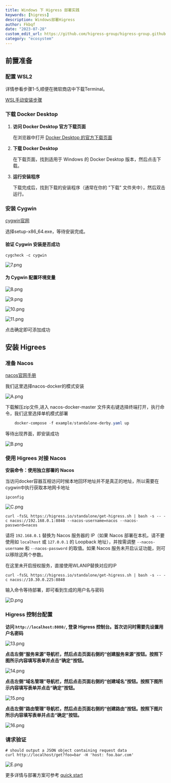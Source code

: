 ```yaml
---
title: Windows 下 Higress 部署实践
keywords: [higress]
description: Windows部署Higress
author: Fkbqf
date: "2023-07-28"
custom_edit_url: https://github.com/higress-group/higress-group.github.io/blob/main/i18n/zh-cn/docusaurus-plugin-content-blog/DeployOnWindows.md
category: "ecosystem"
---
```

## 前置准备

###  配置 WSL2
详情参看步骤1-5,顺便在微软商店中下载Terminal。

[WSL手动安装步骤](https://learn.microsoft.com/zh-cn/windows/wsl/install-manual)

### 下载 Docker Desktop

1. **访问 Docker Desktop 官方下载页面**

   在浏览器中打开 [Docker Desktop 的官方下载页面](https://www.docker.com/products/docker-desktop)

2. **下载 Docker Desktop**

   在下载页面，找到适用于 Windows 的 Docker Desktop 版本，然后点击下载。

3. **运行安装程序**

   下载完成后，找到下载的安装程序（通常在你的 "下载" 文件夹中），然后双击运行。



### 安装 Cygwin

[cygwin官网](http://www.cygwin.com/)


选择setup-x86_64.exe，等待安装完成。


#### 验证 Cygwin 安装是否成功
```shell
cygcheck -c cygwin
```

![7.png](/img/blog/windows/pic/7.png)

#### 为 Cygwin 配置环境变量

![8.png](/img/blog/windows/pic/8.png)


![9.png](/img/blog/windows/pic/9.png)


![10.png](/img/blog/windows/pic/10.png)


![11.png](/img/blog/windows/pic/11.png)


点击确定即可添加成功


## 安装 Higrees

### 准备 Nacos 
[nacos官网手册](https://nacos.io/zh-cn/docs/v2/quickstart/quick-start-docker.html)

我们这里选择nacos-docker的模式安装

![A.png](/img/blog/windows/pic/A.png)

下载解压zip文件,进入 nacos-docker-master 文件夹右键选择终端打开，执行命令，我们这里选择单机模式部署

```powershell
    docker-compose -f example/standalone-derby.yaml up
```

等待出现界面，即安装成功

![B.png](/img/blog/windows/pic/B.png)

### 使用 Higrees 对接 Nacos
**安装命令：使用独立部署的 Nacos**

当访问docker容器互相访问时候本地回环地址并不是真正的地址，所以需要在cygwin中执行获取本地网卡地址

```shell
ipconfig
```

![C.png](/img/blog/windows/pic/C.png)


```
curl -fsSL https://higress.io/standalone/get-higress.sh | bash -s -- -c nacos://192.168.0.1:8848 --nacos-username=nacos --nacos-password=nacos
```

请将 `192.168.0.1` 替换为 Nacos 服务器的 IP（如果 Nacos 部署在本机，请不要使用如 `localhost` 或 `127.0.0.1` 的 Loopback 地址），并按需调整 `--nacos-username` 和 `--nacos-password` 的取值。如果 Nacos 服务未开启认证功能，则可以移除这两个参数。


在这里未开启授权服务，直接使用WLANIP替换对应的IP
```shell
curl -fsSL https://higress.io/standalone/get-higress.sh | bash -s -- -c nacos://10.30.0.225:8848

```
输入命令等待部署，即可看到生成的用户名与密码

![D.png](/img/blog/windows/pic/D.png)

### Higress 控制台配置

**访问 `http://localhost:8080/`, 登录 Higress 控制台。首次访问时需要先设置用户名密码**

![13.png](/img/blog/windows/pic/13.png)

**点击左侧“服务来源”导航栏，然后点击页面右侧的“创建服务来源”按钮。按照下图所示内容填写表单并点击“确定”按钮。**

![14.png](/img/blog/windows/pic/14.png)

**点击左侧“域名管理”导航栏，然后点击页面右侧的“创建域名”按钮。按照下图所示内容填写表单并点击“确定”按钮。**

![15.png](/img/blog/windows/pic/15.png)

**点击左侧“路由管理”导航栏，然后点击页面右侧的“创建路由”按钮。按照下图片所示内容填写表单并点击“确定”按钮。**

![16.png](/img/blog/windows/pic/16.png)

### 请求验证
```shell
# should output a JSON object containing request data 
curl http://localhost/get?foo=bar -H 'host: foo.bar.com'
```

![E.png](/img/blog/windows/pic/E.png)

更多详情与部署方案可参考 [quick start](https://higress.cn/docs/latest/user/quickstart/)

